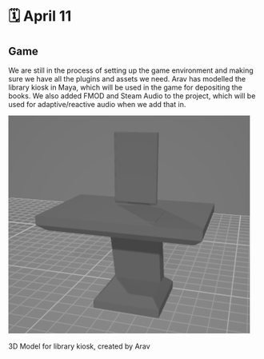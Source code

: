 # 🗓️ April 11

## Game
We are still in the process of setting up the game environment and making sure we have all the plugins and assets we need.
Arav has modelled the library kiosk in Maya, which will be used in the game for depositing the books.
We also added FMOD and Steam Audio to the project, which will be used for adaptive/reactive audio when we add that in.

<div class="alt-image-layout">
<div>
    <img class="alt-image" src="/img/apr11/kiosk-model.png" alt="home screen welcome">
    <p id="alt-text">3D Model for library kiosk, created by Arav</p>
</div>